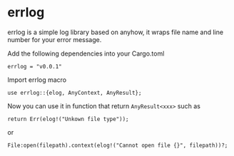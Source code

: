 # errlog

errlog is a simple log library based on anyhow, it wraps file name and line number for your error
message.

Add the following dependencies into your Cargo.toml

    errlog = "v0.0.1"

Import errlog macro

    use errlog::{elog, AnyContext, AnyResult};

Now you can use it in function that return `AnyResult<xxx>` such as

    return Err(elog!("Unkown file type")); 

or

    File:open(filepath).context(elog!("Cannot open file {}", filepath))?; 

